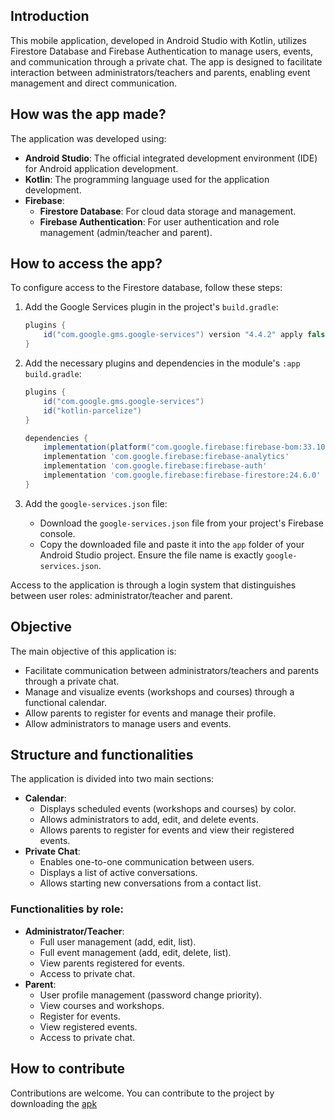 ## Introduction

This mobile application, developed in Android Studio with Kotlin, utilizes Firestore Database and Firebase Authentication to manage users, events, and communication through a private chat. The app is designed to facilitate interaction between administrators/teachers and parents, enabling event management and direct communication.

## How was the app made?

The application was developed using:

* **Android Studio**: The official integrated development environment (IDE) for Android application development.
* **Kotlin**: The programming language used for the application development.
* **Firebase**:
    * **Firestore Database**: For cloud data storage and management.
    * **Firebase Authentication**: For user authentication and role management (admin/teacher and parent).

## How to access the app?

To configure access to the Firestore database, follow these steps:

1.  Add the Google Services plugin in the project's `build.gradle`:

    ```gradle
    plugins {
        id("com.google.gms.google-services") version "4.4.2" apply false
    }
    ```
2.  Add the necessary plugins and dependencies in the module's `:app` `build.gradle`:

    ```gradle
    plugins {
        id("com.google.gms.google-services")
        id("kotlin-parcelize")
    }

    dependencies {
        implementation(platform("com.google.firebase:firebase-bom:33.10.0")) // Check the latest version
        implementation 'com.google.firebase:firebase-analytics'
        implementation 'com.google.firebase:firebase-auth'
        implementation 'com.google.firebase:firebase-firestore:24.6.0'
    }
    ```
3.  Add the `google-services.json` file:
    * Download the `google-services.json` file from your project's Firebase console.
    * Copy the downloaded file and paste it into the `app` folder of your Android Studio project. Ensure the file name is exactly `google-services.json`.

Access to the application is through a login system that distinguishes between user roles: administrator/teacher and parent.

## Objective

The main objective of this application is:

* Facilitate communication between administrators/teachers and parents through a private chat.
* Manage and visualize events (workshops and courses) through a functional calendar.
* Allow parents to register for events and manage their profile.
* Allow administrators to manage users and events.

## Structure and functionalities

The application is divided into two main sections:

* **Calendar**:
    * Displays scheduled events (workshops and courses) by color.
    * Allows administrators to add, edit, and delete events.
    * Allows parents to register for events and view their registered events.
* **Private Chat**:
    * Enables one-to-one communication between users.
    * Displays a list of active conversations.
    * Allows starting new conversations from a contact list.

### Functionalities by role:

* **Administrator/Teacher**:
    * Full user management (add, edit, list).
    * Full event management (add, edit, delete, list).
    * View parents registered for events.
    * Access to private chat.
* **Parent**:
    * User profile management (password change priority).
    * View courses and workshops.
    * Register for events.
    * View registered events.
    * Access to private chat.

## How to contribute

Contributions are welcome. You can contribute to the project by downloading the [apk](https://drive.google.com/drive/folders/1_rwPKR3B9kORRH8pdzwG72NO8YK61dJI)
